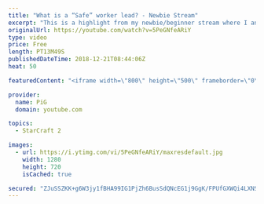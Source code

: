 ```yaml
---
title: "What is a “Safe” worker lead? - Newbie Stream"
excerpt: "This is a highlight from my newbie/beginner stream where I analyse a zerg players’ replay who struggles with knowing how much economy vs army to build -- Watch live at https://www.twitch.tv/x5_pig"
originalUrl: https://youtube.com/watch?v=5PeGNfeARiY
type: video
price: Free
length: PT13M49S
publishedDateTime: 2018-12-21T08:44:06Z
heat: 50

featuredContent: "<iframe width=\"800\" height=\"500\" frameborder=\"0\" src=\"https://www.youtube.com/embed/5PeGNfeARiY\" allow=\"accelerometer; autoplay; encrypted-media; gyroscope; picture-in-picture\" allowfullscreen></iframe>"

provider:
  name: PiG
  domain: youtube.com

topics:
  - StarCraft 2

images:
  - url: https://i.ytimg.com/vi/5PeGNfeARiY/maxresdefault.jpg
    width: 1280
    height: 720
    isCached: true

secured: "ZJuSSZKK+g6W3jy1fBHA99IG1PjZh6BusSdQNcEG1j9GgK/FPUfGXWQi4LXNSQacvLNRcNWSmdQ2bxeCC6YP6tTNulDXujPaYeF8d/zuXMvwntabwAPL9YEGY+FqF46RVcPtj38nnjy+aRLCHDiPcldn58Zuf3CdslksfBh2TXXlj5dcXq8ArVE0B9IeB8NsMHocbygE1CInOIoKFj9lych54+Cw+/x4v6+OiF+kUwN+9IOwGhYi4oXQn8TZzoeDQIBufdseHk0Cqg8mIf4cK0jjL4r4W+JIMjY9SjzQ5xcXSjdFeWiDZP/P5GelMhXAM26Dy6dKxUk/obMNboLfCLRm/gsL5B4dZDVEt2fl7Lg2OQ/QUM418qS9QZcIiaQXFVyLQCdmp3j1uhFaZ2GfYMRcjRIvRis72MwyZzvZJNU=;0gG86RHac4lb0HAkRUsn/Q=="
---
```


